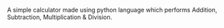 A simple calculator made using python language which performs Addition, Subtraction, Multiplication & Division.
